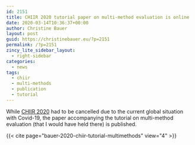 ```yaml
---
id: 2151
title: CHIIR 2020 tutorial paper on multi-method evaluation is online
date: 2020-03-14T10:36:37+00:00
author: Christine Bauer
layout: post
guid: https://christinebauer.eu/?p=2151
permalink: /?p=2151
zincy_lite_sidebar_layout:
  - right-sidebar
categories:
  - news
tags:
  - chiir
  - multi-methods
  - publication
  - tutorial
---
```

While <a href="http://sigir.org/chiir2020/" rel="noopener noreferrer" target="_blank">CHIIR 2020</a> had to be cancelled due to the current global situation with Covid-19, the paper accompanying the tutorial on multi-method evaluation (that I would have held there) is published.

{{< cite page="bauer-2020-chiir-tutorial-multimethods" view="4" >}}